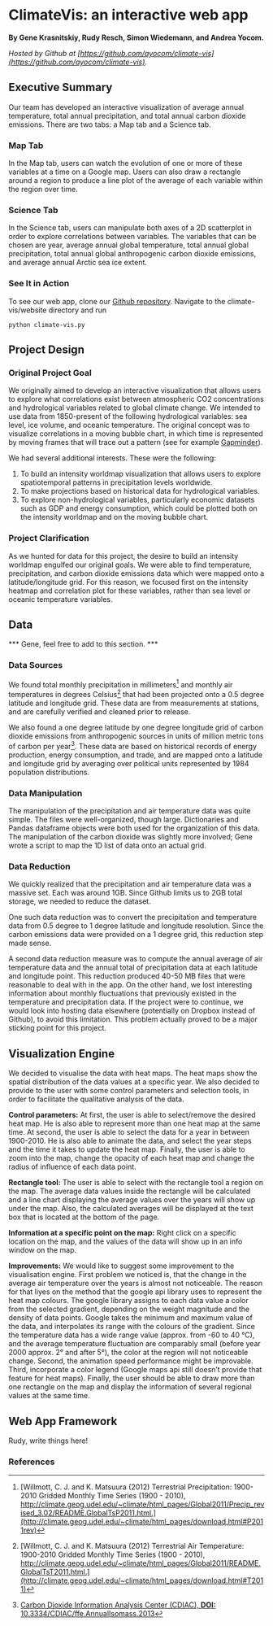 # ClimateVis: an interactive web app
**By Gene Krasnitskiy, Rudy Resch, Simon Wiedemann, and Andrea Yocom.**

*Hosted by Github at [https://github.com/ayocom/climate-vis](https://github.com/ayocom/climate-vis).*

## Executive Summary
Our team has developed an interactive visualization of average annual temperature, total annual precipitation, and total annual carbon dioxide emissions. There are two tabs: a Map tab and a Science tab. 

### Map Tab
In the Map tab, users can watch the evolution of one or more of these variables at a time on a Google map. Users can also draw a rectangle around a region to produce a line plot of the average of each variable within the region over time. 
 
### Science Tab
In the Science tab, users can manipulate both axes of a 2D scatterplot in order to explore correlations between variables. The variables that can be chosen are year, average annual global temperature, total annual global precipitation, total annual global anthropogenic carbon dioxide emissions, and average annual Arctic sea ice extent.

### See It in Action

To see our web app, clone our [Github repository](https://github.com/ayocom/climate-vis). Navigate to the climate-vis/website directory and run

```
python climate-vis.py
```

## Project Design

### Original Project Goal
We originally aimed to develop an interactive visualization that allows users to explore what correlations exist between atmospheric CO2 concentrations and hydrological variables related to global climate change. We intended to use data from 1850-present of the following hydrological variables: sea level, ice volume, and oceanic temperature. The original concept was to visualize correlations in a moving bubble chart, in which time is represented by moving frames that will trace out a pattern (see for example [Gapminder](www.gapminder.org)). 

We had several additional interests. These were the following:
1. To build an intensity worldmap visualization that allows users to explore spatiotemporal patterns in precipitation levels worldwide. 
2. To make projections based on historical data for hydrological variables. 
3. To explore non-hydrological variables, particularly economic datasets such as GDP and energy consumption, which could be plotted both on the intensity worldmap and on the moving bubble chart.

### Project Clarification
As we hunted for data for this project, the desire to build an intensity worldmap engulfed our original goals. We were able to find temperature, precipitation, and carbon dioxide emissions data which were mapped onto a latitude/longitude grid. For this reason, we focused first on the intensity heatmap and correlation plot for these variables, rather than sea level or oceanic temperature variables.

## Data 
*** Gene, feel free to add to this section. ***


### Data Sources
We found total monthly precipitation in millimeters[^precipData] and monthly air temperatures in degrees Celsius[^air_tempData] that had been projected onto a 0.5 degree latitude and longitude grid. These data are from measurements at stations, and are carefully verified and cleaned prior to release.

We also found a one degree latitude by one degree longitude grid of carbon dioxide emissions from anthropogenic sources in units of million metric tons of carbon per year[^CO2Data]. These data are based on historical records of energy production, energy consumption, and trade, and are mapped onto a latitude and longitude grid by averaging over political units represented by 1984 population distributions. 

### Data Manipulation
The manipulation of the precipitation and air temperature data was quite simple. The files were well-organized, though large. Dictionaries and Pandas dataframe objects were both used for the organization of this data. The manipulation of the carbon dioxide was slightly more involved; Gene wrote a script to map the 1D list of data onto an actual grid. 

### Data Reduction
We quickly realized that the precipitation and air temperature data was a massive set. Each was around 1GB. Since Github limits us to 2GB total storage, we needed to reduce the dataset. 

One such data reduction was to convert the precipitation and temperature data from 0.5 degree to 1 degree latitude and longitude resolution. Since the carbon emissions data were provided on a 1 degree grid, this reduction step made sense. 

A second data reduction measure was to compute the annual average of air temperature data and the annual total of precipitation data at each latitude and longitude point. This reduction produced 40-50 MB files that were reasonable to deal with in the app. On the other hand, we lost interesting information about monthly fluctuations that previously existed in the temperature and precipitation data. If the project were to continue, we would look into hosting data elsewhere (potentially on Dropbox instead of Github), to avoid this limitation. This problem actually proved to be a major sticking point for this project.


## Visualization Engine
We decided to visualise the data with heat maps. The heat maps show the spatial distribution of the data values at a specific year. We also decided to provide to the user with some control parameters and selection tools, in order to facilitate the qualitative analysis of the data. 

**Control parameters:**
At first, the user is able to select/remove the desired heat map. He is also able to represent more than one heat map at the same time. 
At second, the user is able to select the data for a year in between 1900-2010. He is also able to animate the data, and select the year steps and the time it takes to update the heat map. 
Finally, the user is able to zoom into the map, change the opacity of each heat map and change the radius of influence of each data point.

**Rectangle tool:**
The user is able to select with the rectangle tool a region on the map. The average data values inside the rectangle will be calculated and a line chart displaying the average values over the years will show up under the map. Also, the calculated averages will be displayed at the text box that is located at the bottom of the page. 

**Information at a specific point on the map:**
Right click on a specific location on the map, and the values of the data will show up in an info window on the map.

**Improvements:**
We would like to suggest some improvement to the visualisation engine. 
First problem we noticed is, that the change in the average air temperature over the years is almost not noticeable. The reason for that liyes on the method that the google api library uses to represent the heat map colours. The google library assigns to each data value a color from the selected gradient, depending on the weight magnitude and the density of data points. Google takes the minimum and maximum value of the data, and interpolates its range with the colours of the gradient. Since the temperature data has a wide range value (approx. from -60 to 40 °C), and the average temperature fluctuation are comparably small (before year 2000 approx.  2° and after 5°), the color at the region will not noticeable change.
Second, the animation speed performance might be improvable. 
Third, incorporate a color legend (Google maps api still doesn’t provide that feature for heat maps). 
Finally, the user should be able to draw more than one rectangle on the map and display the information of several regional values at the same time. 
## Web App Framework
Rudy, write things here! 

### References

[^precipData]: [Willmott, C. J. and K. Matsuura (2012) Terrestrial Precipitation: 1900-2010 Gridded Monthly Time Series (1900 - 2010), http://climate.geog.udel.edu/~climate/html_pages/Global2011/Precip_revised_3.02/README.GlobalTsP2011.html.](http://climate.geog.udel.edu/~climate/html_pages/download.html#P2011rev)

[^air_tempData]: [Willmott, C. J. and K. Matsuura (2012) Terrestrial Air Temperature: 1900-2010 Gridded Monthly Time Series (1900 - 2010), http://climate.geog.udel.edu/~climate/html_pages/Global2011/README.GlobalTsT2011.html.](http://climate.geog.udel.edu/~climate/html_pages/download.html#T2011)

[^CO2Data]: [Carbon Dioxide Information Analysis Center (CDIAC), **DOI:** 10.3334/CDIAC/ffe.AnnualIsomass.2013](http://cdiac.ornl.gov/CO2_Emission/gridded)
